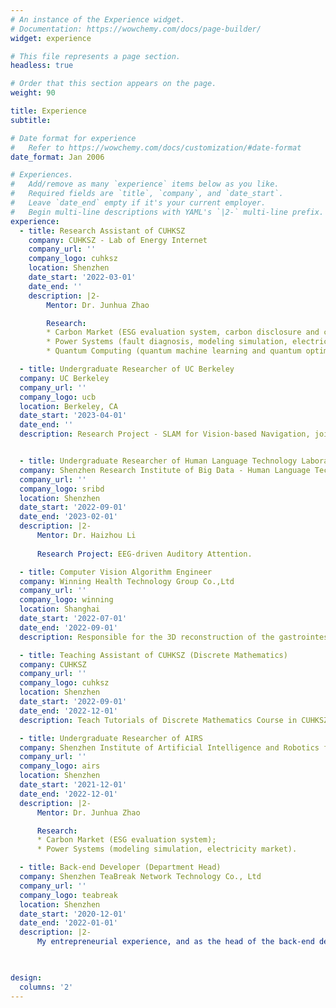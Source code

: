 ```yaml
---
# An instance of the Experience widget.
# Documentation: https://wowchemy.com/docs/page-builder/
widget: experience

# This file represents a page section.
headless: true

# Order that this section appears on the page.
weight: 90

title: Experience
subtitle:

# Date format for experience
#   Refer to https://wowchemy.com/docs/customization/#date-format
date_format: Jan 2006

# Experiences.
#   Add/remove as many `experience` items below as you like.
#   Required fields are `title`, `company`, and `date_start`.
#   Leave `date_end` empty if it's your current employer.
#   Begin multi-line descriptions with YAML's `|2-` multi-line prefix.
experience:
  - title: Research Assistant of CUHKSZ
    company: CUHKSZ - Lab of Energy Internet
    company_url: ''
    company_logo: cuhksz
    location: Shenzhen
    date_start: '2022-03-01'
    date_end: ''
    description: |2-
        Mentor: Dr. Junhua Zhao

        Research:
        * Carbon Market (ESG evaluation system, carbon disclosure and carbon quotas, policy analysis);
        * Power Systems (fault diagnosis, modeling simulation, electricity market);
        * Quantum Computing (quantum machine learning and quantum optimization).

  - title: Undergraduate Researcher of UC Berkeley
  company: UC Berkeley
  company_url: ''
  company_logo: ucb
  location: Berkeley, CA
  date_start: '2023-04-01'
  date_end: ''
  description: Research Project - SLAM for Vision-based Navigation, jointly organized by Professors Shankar Sastry (UC Berkeley) and Somil Bansal (University of Southern California).


  - title: Undergraduate Researcher of Human Language Technology Laboratory
  company: Shenzhen Research Institute of Big Data - Human Language Technology Laboratory
  company_url: ''
  company_logo: sribd
  location: Shenzhen
  date_start: '2022-09-01'
  date_end: '2023-02-01'
  description: |2-
      Mentor: Dr. Haizhou Li
      
      Research Project: EEG-driven Auditory Attention.

  - title: Computer Vision Algorithm Engineer
  company: Winning Health Technology Group Co.,Ltd
  company_url: ''
  company_logo: winning
  location: Shanghai
  date_start: '2022-07-01'
  date_end: '2022-09-01'
  description: Responsible for the 3D reconstruction of the gastrointestinal tract with a monocular endoscope as a computer vision engineer.

  - title: Teaching Assistant of CUHKSZ (Discrete Mathematics)
  company: CUHKSZ
  company_url: ''
  company_logo: cuhksz
  location: Shenzhen
  date_start: '2022-09-01'
  date_end: '2022-12-01'
  description: Teach Tutorials of Discrete Mathematics Course in CUHKSZ.

  - title: Undergraduate Researcher of AIRS
  company: Shenzhen Institute of Artificial Intelligence and Robotics for Society (AIRS)
  company_url: ''
  company_logo: airs
  location: Shenzhen
  date_start: '2021-12-01'
  date_end: '2022-12-01'
  description: |2-
      Mentor: Dr. Junhua Zhao

      Research:
      * Carbon Market (ESG evaluation system);
      * Power Systems (modeling simulation, electricity market).

  - title: Back-end Developer (Department Head)
  company: Shenzhen TeaBreak Network Technology Co., Ltd
  company_url: ''
  company_logo: teabreak
  location: Shenzhen
  date_start: '2020-12-01'
  date_end: '2022-01-01'
  description: |2-
      My entrepreneurial experience, and as the head of the back-end development department, I participated in the development of multiple products. Github Link: https://github.com/TeaBreak-Tech.

    

design:
  columns: '2'
---
```

